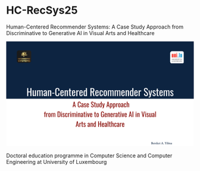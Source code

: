 # HC-RecSys25
Human-Centered Recommender Systems:  A Case Study Approach 
from Discriminative to Generative AI in Visual
Arts and Healthcare

<p align="center">
<img width="1100"  src="Notebooks/imgs/header.png"/> 
</p>
Doctoral education programme in Computer Science and Computer Engineering at University of Luxembourg
